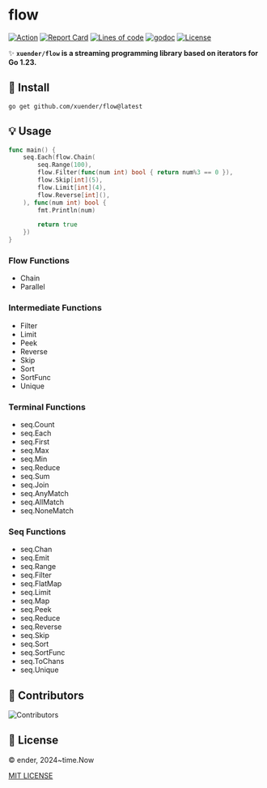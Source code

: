 # flow

[![Action][action-svg]][action-url]
[![Report Card][goreport-svg]][goreport-url]
[![Lines of code][lines-svg]][lines-url]
[![godoc][godoc-svg]][godoc-url]
[![License][license-svg]][license-url]

✨ **`xuender/flow` is a streaming programming library based on iterators for Go 1.23.**

## 🚀 Install

```shell
go get github.com/xuender/flow@latest
```

## 💡 Usage

```go
func main() {
	seq.Each(flow.Chain(
		seq.Range(100),
		flow.Filter(func(num int) bool { return num%3 == 0 }),
		flow.Skip[int](5),
		flow.Limit[int](4),
		flow.Reverse[int](),
	), func(num int) bool {
		fmt.Println(num)

		return true
	})
}
```

### Flow Functions

* Chain
* Parallel

### Intermediate Functions

* Filter
* Limit
* Peek
* Reverse
* Skip
* Sort
* SortFunc
* Unique

### Terminal Functions

* seq.Count
* seq.Each
* seq.First
* seq.Max
* seq.Min
* seq.Reduce
* seq.Sum
* seq.Join
* seq.AnyMatch
* seq.AllMatch
* seq.NoneMatch

### Seq Functions

* seq.Chan
* seq.Emit
* seq.Range
* seq.Filter
* seq.FlatMap
* seq.Limit
* seq.Map
* seq.Peek
* seq.Reduce
* seq.Reverse
* seq.Skip
* seq.Sort
* seq.SortFunc
* seq.ToChans
* seq.Unique


## 👤 Contributors

![Contributors][contributors-svg]

## 📝 License

© ender, 2024~time.Now

[MIT LICENSE][license-url]

[action-url]: https://github.com/xuender/flow/actions
[action-svg]: https://github.com/xuender/flow/workflows/Go/badge.svg

[goreport-url]: https://goreportcard.com/report/github.com/xuender/flow
[goreport-svg]: https://goreportcard.com/badge/github.com/xuender/flow

[godoc-url]: https://godoc.org/github.com/xuender/flow
[godoc-svg]: https://godoc.org/github.com/xuender/flow?status.svg

[license-url]: https://github.com/xuender/flow/blob/master/LICENSE
[license-svg]: https://img.shields.io/badge/license-MIT-blue.svg

[contributors-svg]: https://contrib.rocks/image?repo=xuender/flow

[lines-svg]: https://sloc.xyz/gitee/xuender/flow
[lines-url]: https://github.com/boyter/scc
